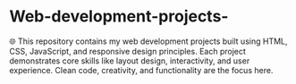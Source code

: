 # Web-development-projects-
🌐 This repository contains my web development projects built using HTML, CSS, JavaScript, and responsive design principles. Each project demonstrates core skills like layout design, interactivity, and user experience. Clean code, creativity, and functionality are the focus here.
